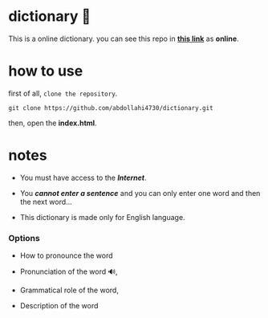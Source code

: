 # dictionary :book:
This is a online dictionary.
you can see this repo in **[this link](https://abdollahi4730.github.io/dictionary/)** as **online**.
# how to use

first of all, `clone the repository`. 
```
git clone https://github.com/abdollahi4730/dictionary.git
```
then, open the **index.html**.

# notes
- You must have access to the ***Internet***.

* You ***cannot enter a sentence*** and you can only enter one word and then the next word...

+ This dictionary is made only for English language.

### Options
 * How to pronounce the word

 * Pronunciation of the word :loud_sound:,

 * Grammatical role of the word,

 * Description of the word 
